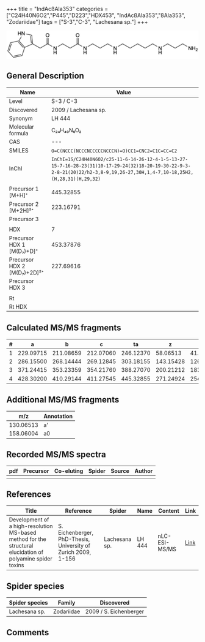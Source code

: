 +++
title = "IndAcßAla353"
categories = ["C24H40N6O2","P445","D223","HDX453",
"IndAcßAla353","ßAla353",
"Zodariidae"]
tags = ["S-3","C-3",
"Lachesana sp."]
+++

![](/img/IndAcbAla353.png)

## General Description

| Name                        | Value                |
|-----------------------------|----------------------|
| Level                       | S-3 / C-3                  |
| Discovered                  | 2009 / Lachesana sp. |
| Synonym                     | LH 444               |
| Molecular formula           | C₂₄H₄₀N₆O₂           |
| CAS                         | ---                  |
| SMILES | `O=C(NCCC(NCCCNCCCCCNCCCN)=O)CC1=CNC2=C1C=CC=C2`  |
| InChI  | `InChI=1S/C24H40N6O2/c25-11-6-14-26-12-4-1-5-13-27-15-7-16-28-23(31)10-17-29-24(32)18-20-19-30-22-9-3-2-8-21(20)22/h2-3,8-9,19,26-27,30H,1,4-7,10-18,25H2,(H,28,31)(H,29,32)`  |
|                             |                      |
| Precursor 1 [M+H]⁺          | 445.32855            |
| Precursor 2 [M+2H]²⁺        | 223.16791            |
| Precursor 3                 |                      |
|                             |                      |
| HDX                         | 7                    |
| Precursor HDX 1 [M(D₇)+D]⁺   | 453.37876            |
| Precursor HDX 2 [M(D₇)+2D]²⁺ | 227.69616            |
| Precursor HDX 3             |                      |
|                             |                      |
| Rt                          |                      |
| Rt HDX                      |                      |

## Calculated MS/MS fragments

| # | a         | b         | c         | ta        | z         | y         | tz        |
|---|-----------|-----------|-----------|-----------|-----------|-----------|-----------|
| 1 | 229.09715 | 211.08659 | 212.07060 | 246.12370 | 58.06513 | 41.03858 | 75.09167 |
| 2 | 286.15500 | 268.14444 | 269.12845 | 303.18155 | 143.15428 | 126.12773 | 160.18082 |
| 3 | 371.24415 | 353.23359 | 354.21760 | 388.27070 | 200.21212 | 183.18558 | 217.23867 |
| 4 | 428.30200 | 410.29144 | 411.27545 | 445.32855 | 271.24924 | 254.22269 | 288.27579 |

## Additional MS/MS fragments

| m/z       | Annotation |
|-----------|------------|
| 130.06513 | a'         |
| 158.06004 | a0         |

## Recorded MS/MS spectra

| pdf | Precursor | Co-eluting | Spider | Source | Author |
|-----|-----------|------------|--------|--------|--------|
|     |           |            |        |        |        |

## References

| Title     | Reference   | Spider    | Name   | Content  | Link |
|-----------|-------------|-----------|--------|----------|-----|
| Development of a high-resolution MS-based method for the structural elucidation of polyamine spider toxins| S. Eichenberger, PhD-Thesis, University of Zurich 2009, 1-156 | Lachesana sp. | LH 444 | nLC-ESI-MS/MS | [Link](https://www.zora.uzh.ch/id/eprint/12787/1/Eichenberger.pdf) |

## Spider species

| Spider species | Family     | Discovered             |
|----------------|------------|------------------------|
| Lachesana sp. | Zodariidae | 2009 / S. Eichenberger |

## Comments